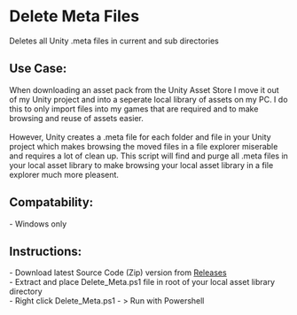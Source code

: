 # Delete Meta Files
Deletes all Unity .meta files in current and sub directories

<h2>Use Case:</h2>
When downloading an asset pack from the Unity Asset Store I move it out of my Unity project and into a seperate local library of assets on my PC. I do this to only import files into my games that are required and to make browsing and reuse of assets easier.
</br> </br>
However, Unity creates a .meta file for each folder and file in your Unity project which makes browsing the moved files in a file explorer miserable and requires a lot of clean up. This script will find and purge all .meta files in your local asset library to
make browsing your local asset library in a file explorer much more pleasent. </br>

<h2>Compatability:</h2>
- Windows only </br>

<h2>Instructions:</h2>
- Download latest Source Code (Zip) version from <a href="https://github.com/Fenris42/Delete_Meta_Files/releases">Releases</a> </br>
- Extract and place Delete_Meta.ps1 file in root of your local asset library directory </br>
- Right click Delete_Meta.ps1 - > Run with Powershell </br>
